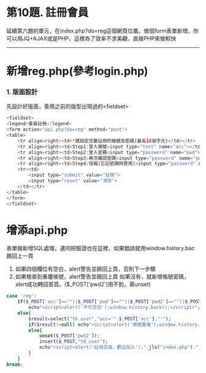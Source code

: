 # 第10題. 註冊會員

延續第六題的單元，在index.php?do=reg這個網頁位置。做個form表單新增。你可以用JQ+AJAX或是PHP，這裡為了效率不求美觀，直接PHP來做較快

---

# 新增reg.php\(參考login.php\)

### 1. 版面設計

先設計好版面，善用之前的版型出現過的&lt;fieldset&gt;

```php
<fieldset>
<legend>會員註冊</legend>
<form action="api.php?do=reg" method="post">
<table>
    <tr align=right><td>*請設定您要註冊的帳號及密碼(最長12個字元)</td></tr>
    <tr align=right><td>Step1:登入帳號<input type="text" name="acc"></td></tr>
    <tr align=right><td>Step2:登入密碼<input type="password" name="pwd"></td></tr>
    <tr align=right><td>Step3:再次確認密碼<input type="password" name="pwd2"></td></tr>
    <tr align=right><td>Step4:信箱(忘記密碼時使用)<input type="password" name="mail"></td></tr>
    <tr><td>
        <input type="submit" value="註冊">
        <input type="reset" value="清除">
    </td></tr>
</table>
</form>
</fieldset>
```

# 增添api.php

表單做新增SQL處理，連同把驗證也在這裡，如果錯誤就用window.history.bac踢回上一頁

1. 如果四個欄位有空白，alert警告並踢回上頁，否則下一步驟
2. 如果檢查到重覆帳號，alert警告並踢回上頁
   如果沒有，就新增帳號密碼，alert成功轉回首頁。\($\_POST\['pwd2'\]用不到，需unset\)

```php
case 'reg':
	if($_POST['acc']==""||$_POST['pwd']==""||$_POST['pwd2']==""||$_POST['mail']=="")
		echo"<script>alert('不可空白');window.history.back();</script>";
	else{
		$result=select("t6_user","acc='".$_POST['acc']."'");
		if($result!=null) echo"<script>alert('帳號重複');window.history.back();</script>";
		else{
			unset($_POST['pwd2']);
			insert($_POST,"t6_user");
			echo"<script>alert('註冊完成，歡迎加入');".jlo("index.php").";</script>";
		}
	}
break;
```



